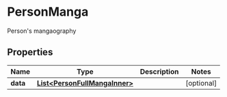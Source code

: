 

# PersonManga

Person's mangaography

## Properties

| Name | Type | Description | Notes |
|------------ | ------------- | ------------- | -------------|
|**data** | [**List&lt;PersonFullMangaInner&gt;**](PersonFullMangaInner.md) |  |  [optional] |



